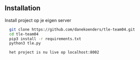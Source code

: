 
## Installation

Install project op je eigen server

```bash
  git clone https://github.com/danekoenders/tle-team04.git
  cd tle-team04
  pip3 install -r requirements.txt
  python3 tle.py

  het project is nu live op localhost:8002
```
    